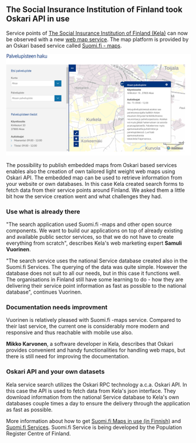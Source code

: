 ## The Social Insurance Institution of Finland took Oskari API in use

Service points of [The Social Insurance Institution of Finland (Kela)](https://www.kela.fi/web/en) can now be observed with a new [web map service](https://www.kela.fi/palvelupisteen-haku). 
The map platform is provided by an Oskari based service called [Suomi.fi - maps](https://esuomi.fi/?lang=en). 

<img src="images/kela.png"/>

The possibility to publish embedded maps from Oskari based services enables also the creation of own tailored light weight web maps 
using Oskari API. The embedded map can be used to retrieve information from your website or own databases. 
In this case Kela created search forms to fetch data from their service points around Finland. 
We asked them a little bit how the service creation went and what challenges they had.

### Use what is already there

"The search application used Suomi.fi -maps and other open source components. 
We want to build our applications on top of already existing and available public sector services,
so that we do not have to create everything from scratch", describes Kela's web marketing expert **Samuli Vuorinen**.

"The search service uses the national Service database created also in the Suomi.fi Services. 
The querying of the data was quite simple. However the database does not suit to all our needs, but in this case it functions well. 
The organisations in Finland still have some learning to do - how they are delivering their service point information as 
fast as possible to the national database", continues Vuorinen.

### Documentation needs improvment
Vuorinen is relatively pleased with Suomi.fi -maps service. Compared to their last service, the current one is considerably 
more modern and responsive and thus reachable with mobile use also. 

**Mikko Karvonen**, a software developer in Kela, describes that Oskari provides convenient and handy functionalities for 
handling web maps, but there is still need for improving the documentation.

### Oskari API and your own datasets
Kela service search utilizes the Oskari RPC technology a.c.a. Oskari API. 
In this case the API is used to fetch data from Kela's json interface. 
They download information from the national Service database to Kela's own databases couple times a day 
to ensure the delivery through the application as fast as possible.

More information about how to get [Suomi.fi Maps in use (in Finnish)](https://www.maanmittauslaitos.fi/asioi-verkossa/suomifi-kartat) and 
[Suomi.fi Services](https://esuomi.fi/?lang=en). Suomi.fi Service is being developed by the Population Register Centre of Finland. 
